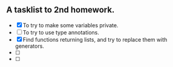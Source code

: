 ## A tasklist to 2nd homework. ##
- [X] To try to make some variables private.
- [ ] To try to use type annotations.
- [X] Find functions returning lists, and try to replace them with generators.
- [ ] 
- [ ] 
